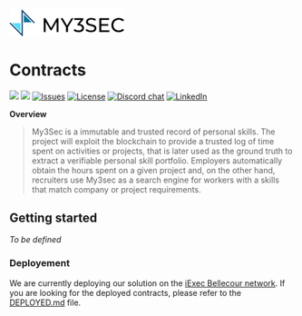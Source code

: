 <img src="../docs/imgs/my3sec-logo.png" width="40%" alt='My3Sec'/>

# Contracts

![](https://img.shields.io/badge/Ethereum-3C3C3D?style=flat-square&logo=Ethereum&logoColor=618bf3)
![](https://img.shields.io/badge/Solidity-^0.6.0-e6e6e6?style=flat-square&logo=solidity&logoColor=black?labelColor=e6e6e6)
<a href="https://github.com/vaimee/my3sec/issues" target="_blank"><img src="https://img.shields.io/github/issues/vaimee/my3sec.svg?style=flat-square" alt="Issues" /></a>
<a href="https://github.com/vaimee/my3sec/blob/main/LICENSE" target="_blank"><img src="https://img.shields.io/github/license/vaimee/my3sec.svg?style=flat-square" alt="License" /></a>
<a href="https://discord.gg/B7WZswnH" target="_blank"><img src="https://img.shields.io/badge/Discord-7289DA?style=flat-square&logo=discord&logoColor=white&label=desmo" alt="Discord chat" /></a>
<a href="https://www.linkedin.com/company/vaimee/" target="_blank"><img src="https://img.shields.io/badge/-LinkedIn-black.svg?style=flat-square&logo=linkedin&color=blue" alt="LinkedIn" /></a>

**Overview**

> My3Sec is a immutable and trusted record of personal skills. The project will exploit the blockchain to provide a trusted log of time spent on activities or projects, that is later used as the ground truth to extract a verifiable personal skill portfolio. Employers automatically obtain the hours spent on a given project and, on the other hand, recruiters use My3sec as a search engine for workers with a skills that match company or project requirements.

## Getting started

_To be defined_

### Deployement

We are currently deploying our solution on the [iExec Bellecour network](https://bellecour.iex.ec/). If you are looking for the deployed contracts, please refer to the [DEPLOYED.md](./DEPLOYED.md) file.
